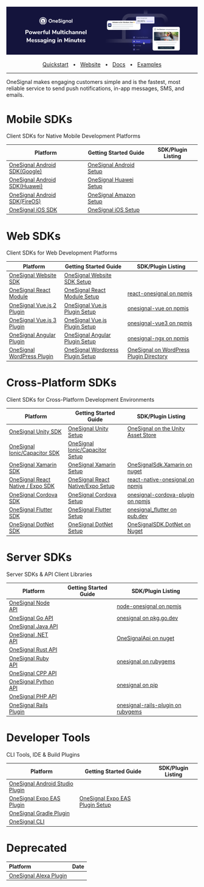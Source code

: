 ![OneSignal](https://github.com/OneSignal/.github/blob/439e36ade56b001643ff3b07eeaf95b20129f3e6/assets/onesignal-banner.png)

<div align="center">
  <a href="https://documentation.onesignal.com/docs/onboarding-with-onesignal" target="_blank">Quickstart</a>
  <span>&nbsp;&nbsp;•&nbsp;&nbsp;</span>
  <a href="https://onesignal.com/" target="_blank">Website</a>
  <span>&nbsp;&nbsp;•&nbsp;&nbsp;</span>
  <a href="https://documentation.onesignal.com/docs" target="_blank">Docs</a>
  <span>&nbsp;&nbsp;•&nbsp;&nbsp;</span>
  <a href="https://github.com/OneSignalDevelopers" target="_blank">Examples</a>
  <br />
  <hr />
</div>

OneSignal makes engaging customers simple and is the fastest, most reliable service to send push notifications, in-app messages, SMS, and emails.


# Mobile SDKs

Client SDKs for Native Mobile Development Platforms

| Platform                                                                            | Getting Started Guide                                                                 | SDK/Plugin Listing |
| ----------------------------------------------------------------------------------- | ------------------------------------------------------------------------------------- | ------------------ |
| [OneSignal Android SDK(Google)](https://github.com/OneSignal/OneSignal-Android-SDK) | [OneSignal Android Setup](https://documentation.onesignal.com/docs/android-sdk-setup) |                    |
| [OneSignal Android SDK(Huawei)](https://github.com/OneSignal/OneSignal-Android-SDK) | [OneSignal Huawei Setup](https://documentation.onesignal.com/docs/huawei-sdk-setup)   |                    |
| [OneSignal Android SDK(FireOS)](https://github.com/OneSignal/OneSignal-Android-SDK) | [OneSignal Amazon Setup](https://documentation.onesignal.com/docs/amazon-sdk-setup)   |                    |
| [OneSignal iOS SDK](https://github.com/OneSignal/OneSignal-iOS-SDK)                 | [OneSignal iOS Setup](https://documentation.onesignal.com/docs/ios-sdk-setup)         |                    |

# Web SDKs

Client SDKs for Web Development Platforms

| Platform                                                                              | Getting Started Guide                                                                       | SDK/Plugin Listing                                                                                              |
| ------------------------------------------------------------------------------------- | ------------------------------------------------------------------------------------------- | --------------------------------------------------------------------------------------------------------------- |
| [OneSignal Website SDK](https://github.com/OneSignal/OneSignal-Website-SDK)           | [OneSignal Website SDK Setup](https://documentation.onesignal.com/docs/web-push-quickstart) |                                                                                                                 |
| [OneSignal React Module](https://github.com/OneSignal/react-onesignal)                | [OneSignal React Module Setup](https://documentation.onesignal.com/docs/react-js-setup)     | [react-onesignal on npmjs](https://www.npmjs.com/package/react-onesignal)                                       |
| [OneSignal Vue.js 2 Plugin](https://github.com/OneSignal/onesignal-vue)               | [OneSignal Vue.js Plugin Setup](https://documentation.onesignal.com/docs/vue-js-setup)      | [onesignal-vue on npmjs](https://www.npmjs.com/package/onesignal-vue)                                           |
| [OneSignal Vue.js 3 Plugin](https://github.com/OneSignal/onesignal-vue3)              | [OneSignal Vue.js Plugin Setup](https://documentation.onesignal.com/docs/vue-js-setup)      | [onesignal-vue3 on npmjs](https://www.npmjs.com/package/@onesignal/onesignal-vue3)                              |
| [OneSignal Angular Plugin](https://github.com/OneSignal/onesignal-ngx)                | [OneSignal Angular Plugin Setup](https://documentation.onesignal.com/docs/angular-setup)    | [onesignal-ngx on npmjs](https://www.npmjs.com/package/onesignal-ngx)                                           |
| [OneSignal WordPress Plugin](https://github.com/OneSignal/OneSignal-WordPress-Plugin) | [OneSignal Wordpress Plugin Setup](https://documentation.onesignal.com/docs/wordpress)      | [OneSignal on WordPress Plugin Directory](https://wordpress.org/plugins/onesignal-free-web-push-notifications/) |


# Cross-Platform SDKs

Client SDKs for Cross-Platform Development Environments

| Platform                                                                                 | Getting Started Guide                                                                                | SDK/Plugin Listing                                                                                                        |
| ---------------------------------------------------------------------------------------- | ---------------------------------------------------------------------------------------------------- | ------------------------------------------------------------------------------------------------------------------------- |
| [OneSignal Unity SDK](https://github.com/OneSignal/OneSignal-Unity-SDK)                  | [OneSignal Unity Setup](https://documentation.onesignal.com/docs/unity-sdk-setup)                    | [OneSignal on the Unity Asset Store](https://assetstore.unity.com/packages/add-ons/services/billing/onesignal-sdk-193316) |
| [OneSignal Ionic/Capacitor SDK](https://github.com/OneSignal/OneSignal-Cordova-SDK)      | [OneSignal Ionic/Capacitor Setup](https://documentation.onesignal.com/docs/ionic-sdk-setup)          |                                                                                                                           |
| [OneSignal Xamarin SDK](https://github.com/OneSignal/OneSignal-Xamarin-SDK)              | [OneSignal Xamarin Setup](https://documentation.onesignal.com/docs/xamarin-sdk-setup)                | [OneSignalSdk.Xamarin on nuget](https://www.nuget.org/packages/OneSignalSDK.Xamarin)                                      |
| [OneSignal React Native / Expo SDK](https://github.com/OneSignal/react-native-onesignal) | [OneSignal React Native/Expo Setup](https://documentation.onesignal.com/docs/react-native-sdk-setup) | [react-native-onesignal on npmjs](https://www.npmjs.com/package/react-native-onesignal)                                   |
| [OneSignal Cordova SDK](https://github.com/OneSignal/OneSignal-Cordova-SDK)              | [OneSignal Cordova Setup](https://documentation.onesignal.com/docs/cordova-sdk-setup)                | [onesignal-cordova-plugin on npmjs](https://www.npmjs.com/package/onesignal-cordova-plugin)                               |
| [OneSignal Flutter SDK](https://github.com/OneSignal/OneSignal-Flutter-SDK)              | [OneSignal Flutter Setup](https://documentation.onesignal.com/docs/flutter-sdk-setup)                | [onesignal\_flutter on pub.dev](https://pub.dev/packages/onesignal_flutter)                                               |
| [OneSignal DotNet SDK](https://github.com/OneSignal/onesignal-dotnet-sdk)                | [OneSignal DotNet Setup](https://documentation.onesignal.com/docs/net-sdk-setup)                     | [OneSignalSDK.DotNet on Nuget](https://www.nuget.org/packages/OneSignalSDK.DotNet)                                        |


# Server SDKs

Server SDKs & API Client Libraries

| Platform                                                                      | Getting Started Guide | SDK/Plugin Listing                                                                     |
| ----------------------------------------------------------------------------- | --------------------- | -------------------------------------------------------------------------------------- |
| [OneSignal Node API](https://github.com/OneSignal/node-onesignal)             |                       | [node-onesignal on npmjs](https://www.npmjs.com/package/@onesignal/node-onesignal)     |
| [OneSignal Go API](https://github.com/OneSignal/onesignal-go-api)             |                       | [onesignal on pkg.go.dev](https://pkg.go.dev/github.com/OneSignal/onesignal-go-api/v2) |
| [OneSignal Java API](https://github.com/OneSignal/onesignal-java-api)         |                       |                                                                                        |
| [OneSignal .NET API](https://github.com/OneSignal/onesignal-dotnet-api)       |                       | [OneSignalApi on nuget](https://www.nuget.org/packages/OneSignalApi)                   |
| [OneSignal Rust API](https://github.com/OneSignal/onesignal-rust-api)         |                       |                                                                                        |
| [OneSignal Ruby API](https://github.com/OneSignal/onesignal-ruby-api)         |                       | [onesignal on rubygems](https://rubygems.org/gems/onesignal)                           |
| [OneSignal CPP API](https://github.com/OneSignal/onesignal-cpp-api)           |                       |                                                                                        |
| [OneSignal Python API](https://github.com/OneSignal/onesignal-python-api)     |                       | [onesignal on pip](https://pypi.org/project/onesignal-python-api/)                     |
| [OneSignal PHP API](https://github.com/OneSignal/onesignal-php-api)           |                       |                                                                                        |
| [OneSignal Rails Plugin](https://github.com/OneSignal/onesignal-rails-plugin) |                       | [onesignal-rails-plugin on rubygems](https://rubygems.org/gems/onesignal-rails-plugin) |

# Developer Tools

CLI Tools, IDE & Build Plugins

| Platform                                                                                        | Getting Started Guide                                                                                   | SDK/Plugin Listing |
| ----------------------------------------------------------------------------------------------- | ------------------------------------------------------------------------------------------------------- | ------------------ |
| [OneSignal Android Studio Plugin](https://github.com/OneSignal/onesignal-android-studio-plugin) |                                                                                                         |                    |
| [OneSignal Expo EAS Plugin](https://github.com/OneSignal/onesignal-expo-plugin)                 | [OneSignal Expo EAS Plugin Setup](https://documentation.onesignal.com/docs/react-native-expo-sdk-setup) |                    |
| [OneSignal Gradle Plugin](https://github.com/OneSignal/OneSignal-Gradle-Plugin)                 |                                                                                                         |                    |
| [OneSignal CLI](https://github.com/OneSignal/onesignal-cli)                                     |                                                                                                         |                    |

# Deprecated

| Platform                                                                          | Date               |
| :-------------------------------------------------------------------------------- | ------------------ |
| [OneSignal Alexa Plugin](https://github.com/OneSignal/OneSignal-Alexa-Nodejs-SDK) | <INSERT DATE HERE> |
